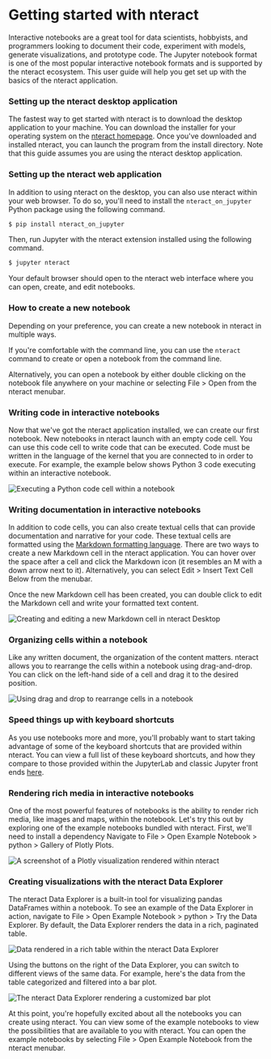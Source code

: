# Getting started with nteract

Interactive notebooks are a great tool for data scientists, hobbyists, and programmers looking to document their code, experiment with models, generate visualizations, and prototype code. The Jupyter notebook format is one of the most popular interactive notebook formats and is supported by the nteract ecosystem. This user guide will help you get set up with the basics of the nteract application.

### Setting up the nteract desktop application

The fastest way to get started with nteract is to download the desktop application to your machine. You can download the installer for your operating system on the [nteract homepage](https://nteract.io/desktop). Once you've downloaded and installed nteract, you can launch the program from the install directory. Note that this guide assumes you are using the nteract desktop application.

### Setting up the nteract web application

In addition to using nteract on the desktop, you can also use nteract within your web browser. To do so, you'll need to install the `nteract_on_jupyter` Python package using the following command.

```bash
$ pip install nteract_on_jupyter
```

Then, run Jupyter with the nteract extension installed using the following command.

```bash
$ jupyter nteract
```

Your default browser should open to the nteract web interface where you can open, create, and edit notebooks.

### How to create a new notebook

Depending on your preference, you can create a new notebook in nteract in multiple ways.

If you're comfortable with the command line, you can use the `nteract` command to create or open a notebook from the command line.

Alternatively, you can open a notebook by either double clicking on the notebook file anywhere on your machine or selecting File > Open from the nteract menubar.

### Writing code in interactive notebooks

Now that we've got the nteract application installed, we can create our first notebook. New notebooks in nteract launch with an empty code cell. You can use this code cell to write code that can be executed. Code must be written in the language of the kernel that you are connected to in order to execute. For example, the example below shows Python 3 code executing within an interactive notebook.

![Executing a Python code cell within a notebook](https://cldup.com/6RzV6bYyKa.gif)

### Writing documentation in interactive notebooks

In addition to code cells, you can also create textual cells that can provide documentation and narrative for your code. These textual cells are formatted using the [Markdown formatting language](https://daringfireball.net/projects/markdown/). There are two ways to create a new Markdown cell in the nteract application. You can hover over the space after a cell and click the Markdown icon (it resembles an M with a down arrow next to it). Alternatively, you can select Edit > Insert Text Cell Below from the menubar.

Once the new Markdown cell has been created, you can double click to edit the Markdown cell and write your formatted text content.

![Creating and editing a new Markdown cell in nteract Desktop](https://cldup.com/a2nH48tNPm.gif)

### Organizing cells within a notebook

Like any written document, the organization of the content matters. nteract allows you to rearrange the cells within a notebook using drag-and-drop. You can click on the left-hand side of a cell and drag it to the desired position.

![Using drag and drop to rearrange cells in a notebook](https://cldup.com/HgCrZl9zXW.gif)

### Speed things up with keyboard shortcuts

As you use notebooks more and more, you'll probably want to start taking advantage of some of the keyboard shortcuts that are provided within nteract. You can view a full list of these keyboard shortcuts, and how they compare to those provided within the JupyterLab and classic Jupyter front ends [here](https://docs.nteract.io/#/desktop/shortcut-keys).

### Rendering rich media in interactive notebooks

One of the most powerful features of notebooks is the ability to render rich media, like images and maps, within the notebook. Let's try this out by exploring one of the example notebooks bundled with nteract. First, we'll need to install a dependency Navigate to File > Open Example Notebook > python > Gallery of Plotly Plots.

![A screenshot of a Plotly visualization rendered within nteract](https://cldup.com/KUFuj4P5_L.png)

### Creating visualizations with the nteract Data Explorer

The nteract Data Explorer is a built-in tool for visualizing pandas DataFrames within a notebook. To see an example of the Data Explorer in action, navigate to File > Open Example Notebook > python > Try the Data Explorer. By default, the Data Explorer renders the data in a rich, paginated table.

![Data rendered in a rich table within the nteract Data Explorer](https://cldup.com/-0UimYM3wH.png)

Using the buttons on the right of the Data Explorer, you can switch to different views of the same data. For example, here's the data from the table categorized and filtered into a bar plot.

![The nteract Data Explorer rendering a customized bar plot](https://cldup.com/54aF-NFjS3.png)

At this point, you're hopefully excited about all the notebooks you can create using nteract. You can view some of the example notebooks to view the possibilities that are available to you with nteract. You can open the example notebooks by selecting File > Open Example Notebook from the nteract menubar.